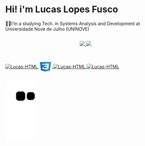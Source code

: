 # Hi! i'm Lucas Lopes Fusco 


👨‍💻I'm a studying Tech. in Systems Analysis and Development at Universidade Nove de Julho (UNINOVE)

##

<div align="center">
  <a href="https://github.com/LucasLFusco">
  <img height="160em" src="https://github-readme-stats.vercel.app/api?username=LucasLFusco&show_icons=true&theme=dark&include_all_commits=true&count_private=true"/>
  <img height="120em" src="https://github-readme-stats.vercel.app/api/top-langs/?username=LucasLFusco&layout=compact&langs_count=7&theme=dark"/>
</div>

 ##
  
  <div style="display: inline_block"><br>
    <img align="center" alt="Lucas-HTML" height="30" width="40" src="https://cdn.jsdelivr.net/gh/devicons/devicon/icons/html5/html5-plain-wordmark.svg">                     <img align="center" alt="Lucas-CSS" height="30" width="40" src="https://raw.githubusercontent.com/devicons/devicon/master/icons/css3/css3-original.svg">    
    <img align="center" alt="Lucas-HTML" height="30" width="40" src="https://cdn.jsdelivr.net/gh/devicons/devicon/icons/javascript/javascript-original.svg">
    <img align="center" alt="Lucas-HTML" height="30" width="40" src="https://cdn.jsdelivr.net/gh/devicons/devicon/icons/c/c-original.svg" >
  </div>
 
  ##
 
  <div>
 
  ![Snake animation](https://github.com/LucasLFusco/LucasLFusco/blob/output/github-contribution-grid-snake.svg)
 
  </div>
